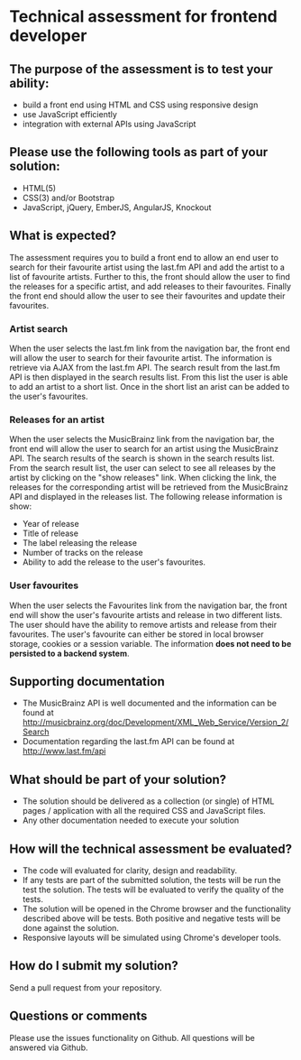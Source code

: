 # Technical assessment for frontend developer

## The purpose of the assessment is to test your ability:
* build a front end using HTML and CSS using responsive design
* use JavaScript efficiently
* integration with external APIs using JavaScript

## Please use the following tools as part of your solution:
* HTML(5)
* CSS(3) and/or Bootstrap
* JavaScript, jQuery, EmberJS, AngularJS, Knockout

## What is expected?
The assessment requires you to build a front end to allow an end user to search for their favourite artist using the last.fm API and add the artist to a list of favourite artists. Further to this, the front should allow the user to find the releases for a specific artist, and add releases to their favourites. Finally the front end should allow the user to see their favourites and update their favourites.

### Artist search
When the user selects the last.fm link from the navigation bar, the front end will allow the user to search for their favourite artist. The information is retrieve via AJAX from the last.fm API. The search result from the last.fm API is then displayed in the search results list. From this list the user is able to add an artist to a short list. Once in the short list an arist can be added to the user's favourites.

### Releases for an artist
When the user selects the MusicBrainz link from the navigation bar, the front end will allow the user to search for an artist using the MusicBrainz API. The search results of the search is shown in the search results list. From the search result list, the user can select to see all releases by the artist by clicking on the "show releases" link. When clicking the link, the releases for the corresponding artist will be retrieved from the MusicBrainz API and displayed in the releases list. The following release information is show:
*	Year of release
*	Title of release
*	The label releasing the release
*	Number of tracks on the release
*	Ability to add the release to the user's favourites.

### User favourites
When the user selects the Favourites link from the navigation bar, the front end will show the user's favourite artists and release in two different lists. The user should have the ability to remove artists and release from their favourites. The user's favourite can either be stored in local browser storage, cookies or a session variable. The information **does not need to be persisted to a backend system**.

## Supporting documentation
* The MusicBrainz API is well documented and the information can be found at http://musicbrainz.org/doc/Development/XML_Web_Service/Version_2/Search
* Documentation regarding the last.fm API can be found at http://www.last.fm/api

## What should be part of your solution?
* The solution should be delivered as a collection (or single) of HTML pages / application with all the required CSS and JavaScript files.
* Any other documentation needed to execute your solution

## How will the technical assessment be evaluated?
* The code will evaluated for clarity, design and readability.
* If any tests are part of the submitted solution, the tests will be run the test the solution. The tests will be evaluated to verify the quality of the tests.
* The solution will be opened in the Chrome browser and the functionality described above will be tests. Both positive and negative tests will be done against the solution.
* Responsive layouts will be simulated using Chrome's developer tools.

## How do I submit my solution?
Send a pull request from your repository.

## Questions or comments
Please use the issues functionality on Github. All questions will be answered via Github.
